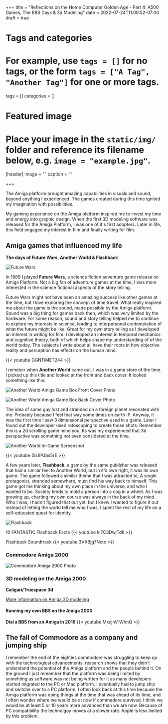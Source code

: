 +++
title = "Reflections on the Home Computer Golden Age - Part 4: A500 Games, The BBS Days & 3d Modeling"
date = 2022-07-24T11:00:52-07:00
draft = true

# Tags and categories
# For example, use `tags = []` for no tags, or the form `tags = ["A Tag", "Another Tag"]` for one or more tags.
tags = []
categories = []

# Featured image
# Place your image in the `static/img/` folder and reference its filename below, e.g. `image = "example.jpg"`.
[header]
image = ""
caption = ""

+++

The Amiga platform brought amazing capabilities in visuals and sound, beyond anything I experienced. The games created during this time ignited my imagination with possibilities. 

My gaming experience on the Amiga platform inspired me to invest my time and energy into graphic design.  When the first 3D modeling software was released for the Amiga Platform, I was one of it's first adopters. Later in life, this field engaged my interest in film and finally writing for film. 

## Amiga games that influenced my life
**The days of Future Wars, Another World & Flashback**

![Future Wars](/img/memorials/games/delphine-software/future-wars/futurewars-cover.jpg)

In 1989 I played **Future Wars**, a science fiction adventure game release on Amiga Platform. Not a big fan of adventure games at the time, I was more interested in the science fictional aspects of the story telling. 

Future Wars might not have been an amazing success like other games at the time, but I love exploring the concept of time travel. What really inspired me about the game is the sound, made possible by the Amiga platform. Sound was a big thing for games back then, which was very limited by the hardware. For some reason, sound and story telling helped me to continue to explore my interests in science, leading to interpersonal contemplation of what the future might be like. Great for my own story telling as I developed an interest in writing for film. I developed an interest in temporal mechanics and cognitive theory, both of which helps shape my understanding of of the world today. The subjects I write about all have their roots in how objective reality and perception has effects on the human mind.

{{< youtube GGNTiMET244 >}}
<p></p>

I remeber when **Another World** came out. I was in a game store of the time. I picked up this title and looked at the front and back cover. It looked something like this:

![Another World Amiga Game Box Front Cover Photo](/img/memorials/games/delphine-software/another-world/amiga-anotherworld-front.jpg)

![Another World Amiga Game Box Back Cover Photo](/img/memorials/games/delphine-software/another-world/amiga-anotherworld-back.jpg)

The idea of some guy lost and stranded on a foreign planet resonated with me. Probably because I feel that way some times on earth :P. Anyway, it was the first time I saw 3 dimensional perspective used in a game. Later I found out the developer used rotoscoping to create those shots. Remember this is a 2d scrolling game mind you, Its was my experienced that 3d perspective was something not even considered at the time. 

![Another World In-Game Screenshot](/img/memorials/games/delphine-software/another-world/another-world-4-shot.jpg)

{{< youtube 0iz9PJbs5rE >}}
<p></p>

A few years later, **Flashback**, a game by the same publisher was released that had a similar feel to Another World, but in it's own right, it was its own game. The game followed a similar theme that I was attracted to, A single protagonist, stranded somewhere, must find his way back to himself. This game got me thinking about my own place in the universe, and who I wanted to be. Society tends to mold a person into a cog in a wheel. As I was growing up, charting my own course was always in the back of my mind. Who I was, I hadn't figured that out yet, but I knew I wanted to figure it out instead of letting the world tell me who I was. I spent the rest of my life on a self-educated quest for identity.
 
![Flashback](/img/memorials/games/delphine-software/flashback/flashback-in-game-screenshot.jpg)

10 FANTASTIC Flashback Facts
{{< youtube kl7C3DwjTd8 >}}

Flashback Soundtrack
{{< youtube 3VXBjg7Nxto >}}

### Commodore Amiga 2000

![Commodore Amiga 2000 Photo](/img/memorials/personal-computers/amiga2k1-1.jpg)


### 3D modeling on the Amiga 2000

**Caligari/Truespace 3d**

[More information on Amiga 3D modeling](http://www.etwright.org/cghist/a3d_intro.html)



#### Running my own BBS on the Amiga 2000

**Dial a BBS from an Amiga in 2016**
{{< youtube MxcjnV-WhnQ >}}



## The fall of Commodore as a company and jumping ship
I remember the end of the eighties commodore was struggling to keep up with the technological advancements. research shows that they didn't understand the potential of the Amiga platform and the people behind it. On the ground I just remember that the platform was being limited by somehting as software was not being written for it as many developers started migrated to the PC or Mac platform. I eventually had to jump ship and switche over to a PC platform. I often look back at this time because the Amiga platform was doing things at the time that was ahead of its time, and I often wonder where we would be at now if commedore survived. I think we would be at least 5 or 10 years more advanced than we are now. Because of PC compatibility the technolgoy moves at a slower rate. Apple is less limited by this problem,


